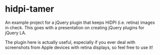 hidpi-tamer
===========

An example project for a jQuery plugin that keeps HiDPI (i.e. retina) images in check.  This goes with a presentation on creating jQuery plugins for jQuery LA.

The plugin here is actually useful, especially if you ever deal with screenshots from Apple devices with retina displays, so feel free to use it!